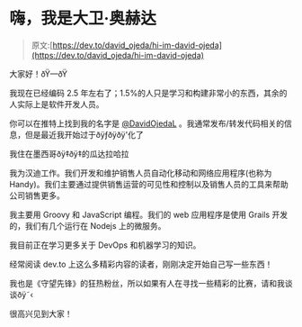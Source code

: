 # 嗨，我是大卫·奥赫达

> 原文:[https://dev.to/david_ojeda/hi-im-david-ojeda](https://dev.to/david_ojeda/hi-im-david-ojeda)

大家好！ðŸ––ðŸ

我现在已经编码 2.5 年左右了；1.5%的人只是学习和构建非常小的东西，其余的人实际上是软件开发人员。

你可以在推特上找到我的名字是 [@DavidOjedaL](https://twitter.com/DavidOjedaL) 。我通常发布/转发代码相关的信息，但是最近我开始过于ðÿƒðÿðÿ'化了

我住在墨西哥ðÿ‡ðÿ‡的瓜达拉哈拉

我为汉迪工作。我们开发和维护销售人员自动化移动和网络应用程序(也称为 Handy)。我们主要通过提供销售运营的可见性和控制以及销售人员的工具来帮助公司销售更多。

我主要用 Groovy 和 JavaScript 编程。我们的 web 应用程序是使用 Grails 开发的，我们有几个运行在 Nodejs 上的微服务。

我目前正在学习更多关于 DevOps 和机器学习的知识。

经常阅读 dev.to 上这么多精彩内容的读者，刚刚决定开始自己写一些东西！

我也是《守望先锋》的狂热粉丝，所以如果有人在寻找一些精彩的比赛，请和我谈谈ðÿ˜‹

很高兴见到大家！